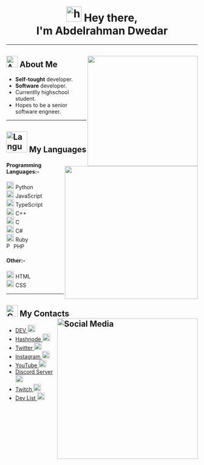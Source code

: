 <h1 align="center"><img src="https://camo.githubusercontent.com/e8e7b06ecf583bc040eb60e44eb5b8e0ecc5421320a92929ce21522dbc34c891/68747470733a2f2f6d656469612e67697068792e636f6d2f6d656469612f6876524a434c467a6361737252346961377a2f67697068792e676966" alt="hey" width="40"> Hey there,<br> I'm Abdelrahman Dwedar</h1> 
<hr>

## <img src="https://img.icons8.com/fluency-systems-filled/48/000000/guest-male.png" width="30" alt="About me"/> About Me <img src="https://media.giphy.com/media/zOvBKUUEERdNm/giphy.gif" width="290" align="right">
* <b>Self-tought</b> developer.
* <b>Software</b> developer.
* Currentlly highschool student.
* Hopes to be a senior software engneer.
<hr>

## <img src="https://user-images.githubusercontent.com/67812625/137175204-80bbeb5c-b861-4328-a801-a759791f5aa1.png" width="55" alt="Languages"> My Languages <img src="https://media.giphy.com/media/h408T6Y5GfmXBKW62l/giphy.gif" width="350" align="right">
#### Programming Languages:- 
[<img height="20" src="https://i.ibb.co/Y8NfQhX/pngegg-18.png" alt="Python" border="0">](https://www.python.org/) Python<br>
[<img height="20" src="https://i.ibb.co/cvkNf5s/pngegg-15.png" alt="JavaScript" border="0">](https://www.javascript.com/) JavaScript<br>
[<img height="20" src="https://i.ibb.co/D93BmHh/pngegg-25.png" alt="TypeScript" border="0">](https://www.typescriptlang.org/) TypeScript<br>
[<img height="20" src="https://i.ibb.co/X3fY47Y/pngegg-19.png" alt="CPP" border="0">](https://www.cplusplus.com/) C++<br>
[<img height="20" src="https://i.ibb.co/Q830MPL/pngegg-20.png" alt="C" border="0">](url) C<br>
[<img height="20" src="https://i.ibb.co/Q830MPL/pngegg-20.png" alt="C sharp" border="0">](https://docs.microsoft.com/en-us/dotnet/csharp/) C#<br>
[<img height="20" src="https://i.ibb.co/Wc4hP1S/pngegg-22.png" alt="Ruby" border="0">](https://www.ruby-lang.org/en/) Ruby<br>
[<img height="15" src="https://i.ibb.co/X26HfmN/pngegg-13.png" alt="PHP" border="0">](https://www.php.net/) PHP
#### Other:-
[<img height="20" src="https://i.ibb.co/tcBgYx3/pngegg-14.png" alt="HTML" border="0">](https://html.com/) HTML<br>
[<img height="20" src="https://i.ibb.co/pP5wFfC/pngegg-17.png" alt="CSS" border="0">](url) CSS<br>
<hr>

<!--
## Frameworks & Libararies
#### 
* 
<br>

## GitHub Status
![Anurag's GitHub stats](https://github-readme-stats.vercel.app/api?username=anuraghazra&show_icons=true&theme=tokyonight)
[![Top Langs](https://github-readme-stats.vercel.app/api/top-langs/?username=AbdelrhmanDwedar&langs_count=5&theme=react)](https://github.com/AbdelrhmanDwedar/github-readme-stats)
[![Follows](https://img.shields.io/github/followers/AbdelrhmanDwedar?style=for-the-badge&logo=github)](https://github.com/AbdelrhmanDwedar?tab=followers)
-->

## <img src="https://user-images.githubusercontent.com/67812625/137174926-2961f012-ba58-4619-8dd3-b709f160051d.png" width="30" alt="Contacts"> My Contacts <img src="https://i.ibb.co/wpcck6r/pngegg-5.png" width="370" alt="Social Media" border="0" align="right">
* [DEV <img width="20" src="https://d2fltix0v2e0sb.cloudfront.net/dev-black.png" alt="DEV">](https://dev.to/abdelrahman_dwedar)
* [Hashnode <img src="https://cdn.hashnode.com/res/hashnode/image/upload/v1611902473383/CDyAuTy75.png?auto=compress" width="20" alt="Hashnode">](https://hashnode.com/@Adobe)
* [Twitter <img src="https://www.freepnglogos.com/uploads/twitter-logo-png/twitter-logo-vector-png-clipart-1.png" width="20" alt="Twitter">](https://twitter.com/3_Dwedar)
* [Instagram <img src="https://www.transparentpng.com/thumb/logo-instagram/JFyofc-logo-instagram-background-png.png" width="20" alt="Instagram">](https://www.instagram.com/abdelrhman._.dwedar/)
* [YouTube <img src="https://user-images.githubusercontent.com/67812625/137221776-c94f0856-fe79-4651-801a-d35c397eb887.png" width="20" alt="YouTube">](https://www.youtube.com/channel/UCDb4dNtGD3eI9gtPt93ikKQ)
* [Discord Server <img src="https://user-images.githubusercontent.com/67812625/137221910-8e849d6d-6f0b-4404-b5e4-797291924611.png" width="20" alt="Discord">](https://discord.gg/8FDyqPU)
* [Twitch <img src="https://www.freepnglogos.com/uploads/twitch-logo-vector-png-2.png" width="20" alt="twitch logo vector png" width="20" alt="Twitch">](https://www.twitch.tv/7350_gaming)
* [Dev List <img src="https://images-ext-2.discordapp.net/external/sawFqQsEYcb2FzjHNSAf2RIm75P1H4-wkoOTgmweF5U/https/cdn.discordapp.com/avatars/697846463459491932/924f3dad499ee495b517050be4dff4f1.webp?width=115&height=115" width="20" alt="Dev List">](https://devlist.dev/p/542750889769828383)
